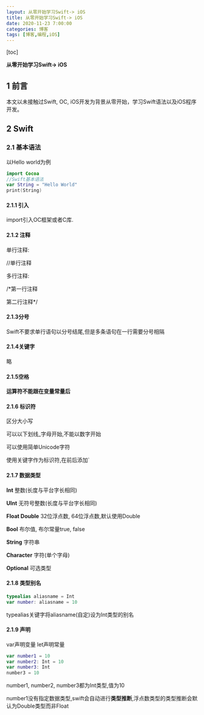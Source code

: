 ```yaml
---
layout: 从零开始学习Swift-> iOS
title: 从零开始学习Swift-> iOS
date: 2020-11-23 7:00:00
categories: 博客
tags: [博客,编程,iOS]
---
```


[toc]

**从零开始学习Swift-> iOS**
<!-- more -->

## 1 前言

本文以未接触过Swift, OC, iOS开发为背景从零开始，学习Swift语法以及iOS程序开发。

## 2 Swift

### 2.1 基本语法

以Hello world为例

```swift
import Cocoa
//Swift基本语法
var String = "Hello World"
print(String)
```

#### 2.1.1 引入

import引入OC框架或者C库.



#### 2.1.2 注释

单行注释:

//单行注释

多行注释:

/*第一行注释

第二行注释*/



#### 2.1.3分号

Swift不要求单行语句以分号结尾,但是多条语句在一行需要分号相隔



#### 2.1.4关键字

略


#### 2.1.5空格

**运算符不能跟在变量常量后**



#### 2.1.6 标识符

区分大小写

可以以下划线_字母开始,不能以数字开始

可以使用简单Unicode字符

使用关键字作为标识符,在前后添加`



#### 2.1.7 数据类型 

**Int** 整数(长度与平台字长相同)

**UInt** 无符号整数(长度与平台字长相同)

**Float Double** 32位浮点数, 64位浮点数,默认使用Double

**Bool** 布尔值, 布尔常量true, false

**String** 字符串

**Character** 字符(单个字母)

**Optional** 可选类型



#### 2.1.8 类型别名

```swift
typealias aliasname = Int
var number: aliasname = 10
```

typealias关键字将aliasname(自定)设为Int类型的别名



#### 2.1.9 声明

var声明变量 let声明常量

```swift
var number1 = 10
var number2: Int = 10
var number3: Int
number3 = 10

```

number1, number2, number3都为Int类型,值为10

number1没有指定数据类型,swift会自动进行**类型推断**,浮点数类型的类型推断会默认为Double类型而非Float



